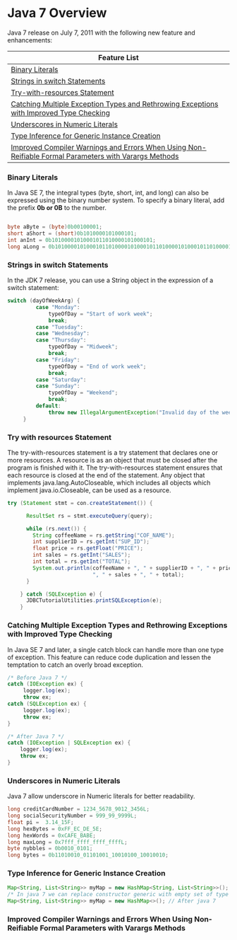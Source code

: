 # Java 7 Overview
Java 7 release on July 7, 2011 with the following new feature and enhancements:

| Feature List                                                             |
|--------------------------------------------------------------------------|
| [Binary Literals](#binary-literals)                                   |
| [Strings in switch Statements](#strings-in-switch-statements)               |
| [Try-with-resources Statement](#try-with-resources-statement) |
| [Catching Multiple Exception Types and Rethrowing Exceptions with Improved Type Checking](#catching-multiple-exception-types-and-rethrowing-exceptions-with-improved-type-checking)|
| [Underscores in Numeric Literals](#underscores-in-numeric-literals)                                   |
| [Type Inference for Generic Instance Creation](#type-inference-for-generic-instance-creation)                                   |
| [Improved Compiler Warnings and Errors When Using Non-Reifiable Formal Parameters with Varargs Methods](#improved-compiler-warnings-and-errors-when-using-non-reifiable-formal-parameters-with-varargs-methods) |

### Binary Literals
In Java SE 7, the integral types (byte, short, int, and long) can also be expressed using the binary number system. To specify a binary literal, add the prefix **0b or 0B** to the number.

```java

byte aByte = (byte)0b00100001;
short aShort = (short)0b1010000101000101;
int anInt = 0b10100001010001011010000101000101;
long aLong = 0b1010000101000101101000010100010110100001010001011010000101000101L;

```

### Strings in switch Statements
In the JDK 7 release, you can use a String object in the expression of a switch statement:

```java
switch (dayOfWeekArg) {
         case "Monday":
             typeOfDay = "Start of work week";
             break;
         case "Tuesday":
         case "Wednesday":
         case "Thursday":
             typeOfDay = "Midweek";
             break;
         case "Friday":
             typeOfDay = "End of work week";
             break;
         case "Saturday":
         case "Sunday":
             typeOfDay = "Weekend";
             break;
         default:
             throw new IllegalArgumentException("Invalid day of the week: " + dayOfWeekArg);
     }
```

### Try with resources Statement
The try-with-resources statement is a try statement that declares one or more resources. A resource is as an object that must be closed after the program is finished with it. The try-with-resources statement ensures that each resource is closed at the end of the statement. Any object that implements java.lang.AutoCloseable, which includes all objects which implement java.io.Closeable, can be used as a resource.

```java
try (Statement stmt = con.createStatement()) {

      ResultSet rs = stmt.executeQuery(query);

      while (rs.next()) {
        String coffeeName = rs.getString("COF_NAME");
        int supplierID = rs.getInt("SUP_ID");
        float price = rs.getFloat("PRICE");
        int sales = rs.getInt("SALES");
        int total = rs.getInt("TOTAL");
        System.out.println(coffeeName + ", " + supplierID + ", " + price +
                           ", " + sales + ", " + total);
      }

    } catch (SQLException e) {
      JDBCTutorialUtilities.printSQLException(e);
    }
```

### Catching Multiple Exception Types and Rethrowing Exceptions with Improved Type Checking
In Java SE 7 and later, a single catch block can handle more than one type of exception. This feature can reduce code duplication and lessen the temptation to catch an overly broad exception.

```java
/* Before Java 7 */
catch (IOException ex) {
     logger.log(ex);
     throw ex;
catch (SQLException ex) {
     logger.log(ex);
     throw ex;
}

/* After Java 7 */
catch (IOException | SQLException ex) {
    logger.log(ex);
    throw ex;
}
```

### Underscores in Numeric Literals
Java 7 allow underscore in Numeric literals for better readability.

```java
long creditCardNumber = 1234_5678_9012_3456L;
long socialSecurityNumber = 999_99_9999L;
float pi = 	3.14_15F;
long hexBytes = 0xFF_EC_DE_5E;
long hexWords = 0xCAFE_BABE;
long maxLong = 0x7fff_ffff_ffff_ffffL;
byte nybbles = 0b0010_0101;
long bytes = 0b11010010_01101001_10010100_10010010;
```

### Type Inference for Generic Instance Creation
```java
Map<String, List<String>> myMap = new HashMap<String, List<String>>(); // Before java 7
/* In java 7 we can replace constructor generic with empty set of type parameter */
Map<String, List<String>> myMap = new HashMap<>(); // After java 7
```

### Improved Compiler Warnings and Errors When Using Non-Reifiable Formal Parameters with Varargs Methods